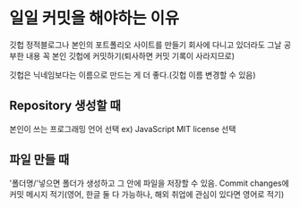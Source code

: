 # 일일 커밋을 해야하는 이유
깃헙 정적블로그나 본인의 포트폴리오 사이트를 만들기
회사에 다니고 있더라도 그날 공부한 내용 꼭 본인 깃헙에 커밋하기(퇴사하면 커밋 기록이 사라지므로)


깃헙은 닉네임보다는 이름으로 만드는 게 더 좋다.(깃헙 이름 변경할 수 있음)

## Repository 생성할 때
본인이 쓰는 프로그래밍 언어 선택 ex) JavaScript
MIT license 선택

## 파일 만들 때
'폴더명/'넣으면 폴더가 생성하고 그 안에 파일을 저장할 수 있음.
Commit changes에 커밋 메시지 적기(영어, 한글 둘 다 가능하나, 해외 취업에 관심이 있다면 영어로 적기)
